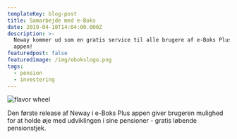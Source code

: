 ```yaml
---
templateKey: blog-post
title: Samarbejde med e-Boks
date: 2019-04-10T14:04:00.000Z
description: >-
  Neway kommer ud som en gratis service til alle brugere af e-Boks Plus
  appen!  
featuredpost: false
featuredimage: /img/ebokslogo.png
tags:
  - pension
  - investering
---
```

![flavor wheel](/img/ebokslogo.png)

Den første release af Neway i e-Boks Plus appen giver brugeren mulighed for at holde øje med udviklingen i sine pensioner - gratis løbende pensionstjek.
